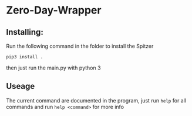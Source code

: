 # Zero-Day-Wrapper

## Installing:
Run the following command in the folder to install the Spitzer

`pip3 install .`

then just run the main.py with python 3


## Useage

The current command are documented in the program, just run `help` for all commands and run `help <command>` for more info 